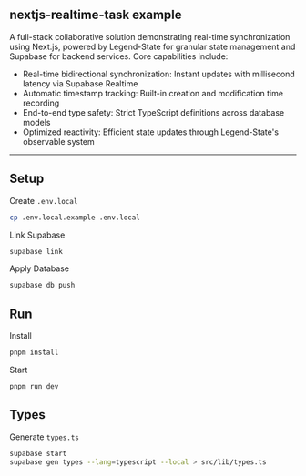 ## nextjs-realtime-task example

A full-stack collaborative solution demonstrating real-time synchronization using Next.js, powered by Legend-State for granular state management and Supabase for backend services. Core capabilities include:

- Real-time bidirectional synchronization: Instant updates with millisecond latency via Supabase Realtime
- Automatic timestamp tracking: Built-in creation and modification time recording
- End-to-end type safety: Strict TypeScript definitions across database models
- Optimized reactivity: Efficient state updates through Legend-State's observable system

---

## Setup

Create `.env.local`

```bash
cp .env.local.example .env.local
```

Link Supabase

```bash
supabase link
```

Apply Database

```bash
supabase db push

```

## Run

Install

```bash
pnpm install
```

Start

```bash
pnpm run dev
```

## Types

Generate `types.ts`

```bash
supabase start
supabase gen types --lang=typescript --local > src/lib/types.ts
```
